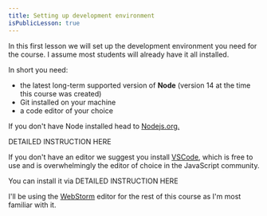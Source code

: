 ```yaml
---
title: Setting up development environment
isPublicLesson: true
---
```


In this first lesson we will set up the development environment you need for the course. I assume most students will already have it all installed.

In short you need:

- the latest long-term supported version of **Node** (version 14 at the time this course was created)
- Git installed on your machine 
- a code editor of your choice


If you don't have Node installed head to [Nodejs.org.](https://nodejs.org/en/download/)

DETAILED INSTRUCTION HERE

If you don't have an editor we suggest you install [VSCode](https://code.visualstudio.com/download), which is free to use and is overwhelmingly the editor of choice in the JavaScript community.

You can install it via DETAILED INSTRUCTION HERE

I'll be using the [WebStorm](https://www.jetbrains.com/webstorm/) editor for the rest of this course as I'm most familiar with it.
